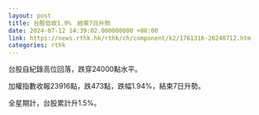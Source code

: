 ```yaml
---
layout: post
title: 台股低收1.9%　結束7日升勢
date: 2024-07-12 14:39:02.000000000 +08:00
link: https://news.rthk.hk/rthk/ch/component/k2/1761316-20240712.htm
categories: rthk
---
```


台股自紀錄高位回落，跌穿24000點水平。

加權指數收報23916點，跌473點，跌幅1.94%，結束7日升勢。

全星期計，台股累計升1.5%。
